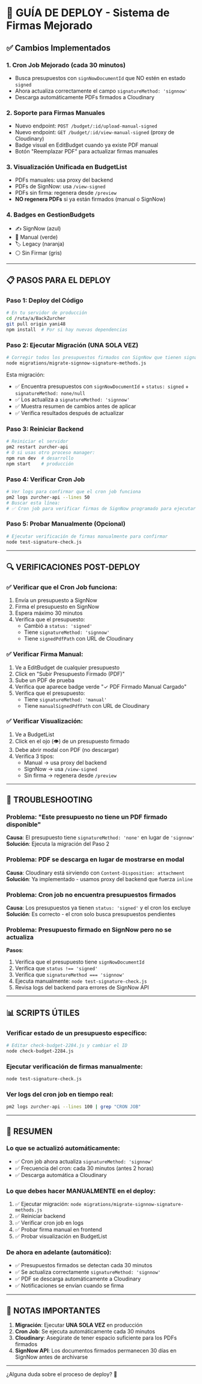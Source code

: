 # 🚀 GUÍA DE DEPLOY - Sistema de Firmas Mejorado

## ✅ Cambios Implementados

### 1. **Cron Job Mejorado** (cada 30 minutos)
- Busca presupuestos con `signNowDocumentId` que NO estén en estado `signed`
- Ahora actualiza correctamente el campo `signatureMethod: 'signnow'`
- Descarga automáticamente PDFs firmados a Cloudinary

### 2. **Soporte para Firmas Manuales**
- Nuevo endpoint: `POST /budget/:id/upload-manual-signed`
- Nuevo endpoint: `GET /budget/:id/view-manual-signed` (proxy de Cloudinary)
- Badge visual en EditBudget cuando ya existe PDF manual
- Botón "Reemplazar PDF" para actualizar firmas manuales

### 3. **Visualización Unificada en BudgetList**
- PDFs manuales: usa proxy del backend
- PDFs de SignNow: usa `/view-signed`
- PDFs sin firma: regenera desde `/preview`
- **NO regenera PDFs** si ya están firmados (manual o SignNow)

### 4. **Badges en GestionBudgets**
- ✍️ SignNow (azul)
- 📄 Manual (verde)
- 🏷️ Legacy (naranja)
- ⚪ Sin Firmar (gris)

---

## 📋 PASOS PARA EL DEPLOY

### Paso 1: Deploy del Código
```bash
# En tu servidor de producción
cd /ruta/a/BackZurcher
git pull origin yani48
npm install  # Por si hay nuevas dependencias
```

### Paso 2: Ejecutar Migración (UNA SOLA VEZ)
```bash
# Corregir todos los presupuestos firmados con SignNow que tienen signatureMethod incorrecto
node migrations/migrate-signnow-signature-methods.js
```

Esta migración:
- ✅ Encuentra presupuestos con `signNowDocumentId` + `status: signed` + `signatureMethod: none/null`
- ✅ Los actualiza a `signatureMethod: 'signnow'`
- ✅ Muestra resumen de cambios antes de aplicar
- ✅ Verifica resultados después de actualizar

### Paso 3: Reiniciar Backend
```bash
# Reiniciar el servidor
pm2 restart zurcher-api
# O si usas otro proceso manager:
npm run dev  # desarrollo
npm start    # producción
```

### Paso 4: Verificar Cron Job
```bash
# Ver logs para confirmar que el cron job funciona
pm2 logs zurcher-api --lines 50
# Buscar esta línea:
# ✅ Cron job para verificar firmas de SignNow programado para ejecutarse cada 30 minutos.
```

### Paso 5: Probar Manualmente (Opcional)
```bash
# Ejecutar verificación de firmas manualmente para confirmar
node test-signature-check.js
```

---

## 🔍 VERIFICACIONES POST-DEPLOY

### ✅ Verificar que el Cron Job funciona:
1. Envía un presupuesto a SignNow
2. Firma el presupuesto en SignNow
3. Espera máximo 30 minutos
4. Verifica que el presupuesto:
   - Cambió a `status: 'signed'`
   - Tiene `signatureMethod: 'signnow'`
   - Tiene `signedPdfPath` con URL de Cloudinary

### ✅ Verificar Firma Manual:
1. Ve a EditBudget de cualquier presupuesto
2. Click en "Subir Presupuesto Firmado (PDF)"
3. Sube un PDF de prueba
4. Verifica que aparece badge verde "✓ PDF Firmado Manual Cargado"
5. Verifica que el presupuesto:
   - Tiene `signatureMethod: 'manual'`
   - Tiene `manualSignedPdfPath` con URL de Cloudinary

### ✅ Verificar Visualización:
1. Ve a BudgetList
2. Click en el ojo (👁️) de un presupuesto firmado
3. Debe abrir modal con PDF (no descargar)
4. Verifica 3 tipos:
   - Manual → usa proxy del backend
   - SignNow → usa `/view-signed`
   - Sin firma → regenera desde `/preview`

---

## 🐛 TROUBLESHOOTING

### Problema: "Este presupuesto no tiene un PDF firmado disponible"
**Causa**: El presupuesto tiene `signatureMethod: 'none'` en lugar de `'signnow'`
**Solución**: Ejecuta la migración del Paso 2

### Problema: PDF se descarga en lugar de mostrarse en modal
**Causa**: Cloudinary está sirviendo con `Content-Disposition: attachment`
**Solución**: Ya implementado - usamos proxy del backend que fuerza `inline`

### Problema: Cron job no encuentra presupuestos firmados
**Causa**: Los presupuestos ya tienen `status: 'signed'` y el cron los excluye
**Solución**: Es correcto - el cron solo busca presupuestos pendientes

### Problema: Presupuesto firmado en SignNow pero no se actualiza
**Pasos**:
1. Verifica que el presupuesto tiene `signNowDocumentId`
2. Verifica que `status !== 'signed'`
3. Verifica que `signatureMethod === 'signnow'`
4. Ejecuta manualmente: `node test-signature-check.js`
5. Revisa logs del backend para errores de SignNow API

---

## 📊 SCRIPTS ÚTILES

### Verificar estado de un presupuesto específico:
```bash
# Editar check-budget-2284.js y cambiar el ID
node check-budget-2284.js
```

### Ejecutar verificación de firmas manualmente:
```bash
node test-signature-check.js
```

### Ver logs del cron job en tiempo real:
```bash
pm2 logs zurcher-api --lines 100 | grep "CRON JOB"
```

---

## 🎯 RESUMEN

### Lo que se actualizó automáticamente:
- ✅ Cron job ahora actualiza `signatureMethod: 'signnow'`
- ✅ Frecuencia del cron: cada 30 minutos (antes 2 horas)
- ✅ Descarga automática a Cloudinary

### Lo que debes hacer MANUALMENTE en el deploy:
1. ✅ Ejecutar migración: `node migrations/migrate-signnow-signature-methods.js`
2. ✅ Reiniciar backend
3. ✅ Verificar cron job en logs
4. ✅ Probar firma manual en frontend
5. ✅ Probar visualización en BudgetList

### De ahora en adelante (automático):
- ✅ Presupuestos firmados se detectan cada 30 minutos
- ✅ Se actualiza correctamente `signatureMethod: 'signnow'`
- ✅ PDF se descarga automáticamente a Cloudinary
- ✅ Notificaciones se envían cuando se firma

---

## 📝 NOTAS IMPORTANTES

1. **Migración**: Ejecutar **UNA SOLA VEZ** en producción
2. **Cron Job**: Se ejecuta automáticamente cada 30 minutos
3. **Cloudinary**: Asegúrate de tener espacio suficiente para los PDFs firmados
4. **SignNow API**: Los documentos firmados permanecen 30 días en SignNow antes de archivarse

---

¿Alguna duda sobre el proceso de deploy? 🚀
